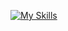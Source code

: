 [![My Skills](https://skillicons.dev/icons?i=js,html,css,alpinejs,astro,aws,azure,bitbucket,bootstrap,bun,css,yarn,webpack,vue,vite,ts,tailwind,symfony,svelte,solidjs,supabase,sublime,sqlite,sass,redux,redis,react,postgres,php,perl,nuxtjs,nodejs,nginx,nextjs,netlify,nestjs,mysql,mongodb,less,laravel,js,htmx,html,git,firebase,figma,expreee,ember,electron,)
](https://skillicons.dev)
